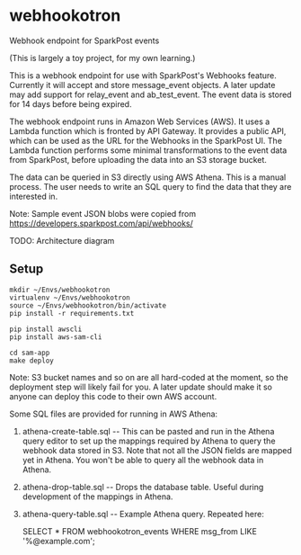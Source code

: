 # webhookotron

Webhook endpoint for SparkPost events

(This is largely a toy project, for my own learning.)

This is a webhook endpoint for use with SparkPost's Webhooks feature.
Currently it will accept and store message_event objects. A later update
may add support for relay_event and ab_test_event. The event data
is stored for 14 days before being expired.

The webhook endpoint runs in Amazon Web Services (AWS). It uses a Lambda function
which is fronted by API Gateway. It provides a public API,
which can be used as the URL for the Webhooks in the SparkPost UI.
The Lambda function performs some minimal transformations to the event data
from SparkPost, before uploading the data into an S3 storage bucket.

The data can be queried in S3 directly using AWS Athena.
This is a manual process. The user needs to write an SQL query
to find the data that they are interested in.

Note: Sample event JSON blobs were copied from https://developers.sparkpost.com/api/webhooks/

TODO: Architecture diagram

## Setup

    mkdir ~/Envs/webhookotron
    virtualenv ~/Envs/webhookotron
    source ~/Envs/webhookotron/bin/activate
    pip install -r requirements.txt

    pip install awscli
    pip install aws-sam-cli

    cd sam-app
    make deploy

Note: S3 bucket names and so on are all hard-coded at the moment,
so the deployment step will likely fail for you. A later update
should make it so anyone can deploy this code to their own AWS account.

Some SQL files are provided for running in AWS Athena:

1) athena-create-table.sql -- This can be pasted and run in the Athena
   query editor to set up the mappings required by Athena to query
   the webhook data stored in S3. Note that not all the JSON fields
   are mapped yet in Athena. You won't be able to query all
   the webhook data in Athena.

2) athena-drop-table.sql -- Drops the database table. Useful during
   development of the mappings in Athena.

3) athena-query-table.sql -- Example Athena query. Repeated here:

    SELECT * FROM webhookotron_events WHERE msg_from LIKE '%@example.com';
